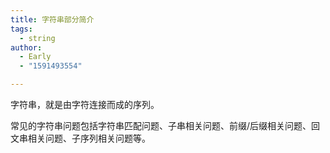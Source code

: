 ```yaml
---
title: 字符串部分简介
tags:
  - string
author:
  - Early
  - "1591493554"

---
```


字符串，就是由字符连接而成的序列。

常见的字符串问题包括字符串匹配问题、子串相关问题、前缀/后缀相关问题、回文串相关问题、子序列相关问题等。
